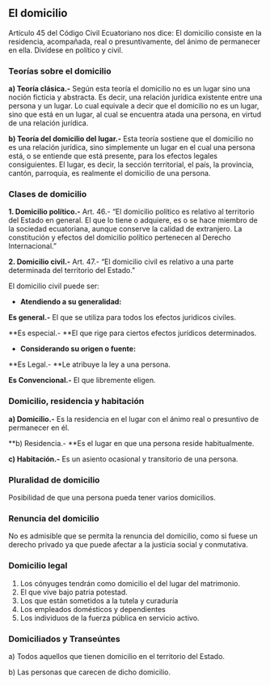 ## El domicilio

Artículo 45 del Código Civil Ecuatoriano nos dice: El domicilio consiste en la residencia, acompañada, real o presuntivamente, del ánimo de permanecer en ella. 
Divídese en político y civil.

###  Teorías sobre el domicilio

**a) Teoría clásica.-** Según esta teoría el domicilio no es un lugar sino una noción ficticia y abstracta. Es decir, una relación jurídica existente entre una persona y un lugar. Lo cual equivale a decir que el domicilio no es un lugar, sino que está en un lugar, al cual se encuentra atada una persona, en virtud de una relación jurídica.

**b) Teoría del domicilio del lugar.-** Esta teoría sostiene que el domicilio no es una relación jurídica, sino simplemente un lugar en el cual una persona está, o se entiende que está presente, para los efectos legales consiguientes. El lugar, es decir, la sección territorial, el país, la provincia, cantón, parroquia, es realmente el domicilio de una persona.



### Clases de domicilio 


**1. Domicilio político.-** Art. 46.- “El domicilio político es relativo al territorio del Estado en general. El que lo tiene o adquiere, es o se hace miembro de la sociedad ecuatoriana, aunque conserve la calidad de extranjero. La constitución y efectos del domicilio político pertenecen al Derecho Internacional.”

**2. Domicilio civil.-** Art. 47.- “El domicilio civil es relativo a una parte determinada del territorio del Estado."

El domicilio civil puede ser:

- **Atendiendo a su generalidad:**

**Es general.-** El que se utiliza para todos los efectos juridicos civiles.

**Es especial.- **El que rige para ciertos efectos jurídicos determinados.

- **Considerando su origen o fuente:**

**Es Legal.- **Le atribuye la ley a una persona.

**Es Convencional.-** El que libremente eligen.

### Domicilio, residencia y habitación 

**a) Domicilio.-** Es la residencia en el lugar con el ánimo real o presuntivo de permanecer en él.

**b) Residencia.- **Es el lugar en que una persona reside habitualmente.

**c) Habitación.-** Es un asiento ocasional y transitorio de una persona.

### Pluralidad de domicilio
Posibilidad de que una persona pueda tener varios domicilios.

### Renuncia del domicilio
No es admisible que se permita la renuncia del domicilio, como si fuese un derecho privado ya que puede afectar a la justicia social y conmutativa.

### Domicilio legal

1. Los cónyuges tendrán como domicilio el del lugar del matrimonio.
2. El que vive bajo patria potestad.
3. Los que están sometidos a la tutela y curaduría
4. Los empleados domésticos y dependientes
5. Los individuos de la fuerza pública en servicio activo.

### Domiciliados y Transeúntes
a) Todos aquellos que tienen domicilio en el territorio del Estado.

b) Las personas que carecen de dicho domicilio.


